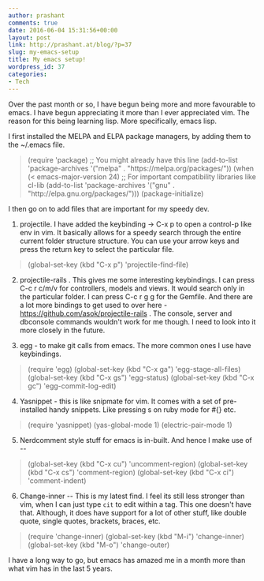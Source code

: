 ```yaml
---
author: prashant
comments: true
date: 2016-06-04 15:31:56+00:00
layout: post
link: http://prashant.at/blog/?p=37
slug: my-emacs-setup
title: My emacs setup!
wordpress_id: 37
categories:
- Tech
---
```


Over the past month or so, I have begun being more and more favourable to emacs. I have begun appreciating it more than I ever appreciated vim. The reason for this being learning lisp. More specifically, emacs lisp.

I first installed the MELPA and ELPA package managers, by adding them to the ~/.emacs file.


<blockquote>(require 'package) ;; You might already have this line
(add-to-list 'package-archives
'("melpa" . "https://melpa.org/packages/"))
(when (< emacs-major-version 24)
;; For important compatibility libraries like cl-lib
(add-to-list 'package-archives '("gnu" . "http://elpa.gnu.org/packages/")))
(package-initialize)</blockquote>



I then go on to add files that are important for my speedy dev. 

1. projectile. I have added the keybinding -> C-x p to open a control-p like env in vim. 
It basically allows for a speedy search through the entire current folder structure structure. You can use your arrow keys and press the return key to select the particular file. 



<blockquote>
(global-set-key (kbd "C-x p") 'projectile-find-file)
</blockquote>



2. projectile-rails . This gives me some interesting keybindings. I can press C-c r c/m/v for controllers, models and views. It would search only in the particular folder. I can press C-c r g g for the Gemfile. And there are a lot more bindings to get used to over here - https://github.com/asok/projectile-rails . The console, server and dbconsole commands wouldn't work for me though. I need to look into it more closely in the future. 

3. egg - to make git calls from emacs. The more common ones I use have keybindings. 


<blockquote>
(require 'egg)
(global-set-key (kbd "C-x ga") 'egg-stage-all-files)
(global-set-key (kbd "C-x gs") 'egg-status)
(global-set-key (kbd "C-x gc") 'egg-commit-log-edit)
</blockquote>



4. Yasnippet - this is like snipmate for vim. It comes with a set of pre-installed handy snippets. Like pressing s on ruby mode for #{} etc. 



<blockquote>
(require 'yasnippet)
(yas-global-mode 1)
(electric-pair-mode 1)
</blockquote>



5. Nerdcomment style stuff for emacs is in-built. And hence I make use of -- 


<blockquote>
(global-set-key (kbd "C-x cu") 'uncomment-region)
(global-set-key (kbd "C-x cs") 'comment-region)
(global-set-key (kbd "C-x ci") 'comment-indent)
</blockquote>


 
6. Change-inner -- This is my latest find. I feel its still less stronger than vim, when I can just type `cit` to edit within a tag. This one doesn't have that. Although, it does have support for a lot of other stuff, like double quote, single quotes, brackets, braces, etc. 



<blockquote>
(require 'change-inner)
(global-set-key (kbd "M-i") 'change-inner)
(global-set-key (kbd "M-o") 'change-outer)
</blockquote>



I have a long way to go, but emacs has amazed me in a month more than what vim has in the last 5 years. 

